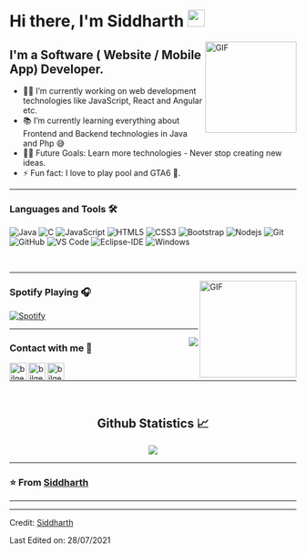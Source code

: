 # Hi there, I'm Siddharth <img width="30px" src="https://media.tenor.com/images/3b388fe03da271d2674faf85eb7c3fcd/tenor.gif" />

<img align="right" alt="GIF" height="160px" src="https://media.giphy.com/media/du3J3cXyzhj75IOgvA/giphy.gif" />

## I'm a Software ( Website / Mobile App) Developer.  

- 👨‍💻 I’m currently working on web development technologies like JavaScript, React and Angular etc.
- 📚 I’m currently learning everything about Frontend and Backend technologies in Java and Php 😅
- 💪🏼 Future Goals: Learn more technologies - Never stop creating new ideas.
- ⚡ Fun fact: I love to play pool and GTA6 🎱.
---

### Languages and Tools 🛠 

![Java](http://img.shields.io/badge/-Java-5B4638?style=flat-square&logo=java&logoColor=ffffff)
![C](http://img.shields.io/badge/-C-A8B9CC?style=flat-square&logo=c&logoColor=ffffff)
![JavaScript](https://img.shields.io/badge/-JavaScript-%23F7DF1C?style=flat-square&logo=javascript&logoColor=000000&labelColor=%23F7DF1C&color=%23FFCE5A)
![HTML5](https://img.shields.io/badge/-HTML5-%23E44D27?style=flat-square&logo=html5&logoColor=ffffff)
![CSS3](https://img.shields.io/badge/-CSS3-%231572B6?style=flat-square&logo=css3)
![Bootstrap](https://img.shields.io/badge/-Bootstrap-563D7C?style=flat-square&logo=Bootstrap)
![Nodejs](https://img.shields.io/badge/-Nodejs-339933?style=flat-square&logo=Node.js&logoColor=ffffff)
![Git](https://img.shields.io/badge/-Git-%23F05032?style=flat-square&logo=git&logoColor=%23ffffff)
![GitHub](https://img.shields.io/badge/-GitHub-181717?style=flat-square&logo=github)
![VS Code](http://img.shields.io/badge/-VS%20Code-007ACC?style=flat-square&logo=visual-studio-code&logoColor=ffffff)
![Eclipse-IDE](http://img.shields.io/badge/-Eclipse-2C2255?style=flat-square&logo=eclipse&logoColor=ffffff)
![Windows](http://img.shields.io/badge/-Windows-0078D6?style=flat-square&logo=windows&logoColor=ffffff)

<br/>


---

<img align="right" alt="GIF" height="170px" src="https://media.giphy.com/media/J5B1Y8QZnzXXbLQIBu/giphy.gif" />

### Spotify Playing 🎧

[![Spotify](https://novatorem-git-master.anirudh-jwala.vercel.app/api/spotify)](https://open.spotify.com/playlist/53ZKbb9K8e0DJtfJBEcJ9a?si=610909fabf0f4e67)

---

<img align="right" src="https://estruyf-github.azurewebsites.net/api/VisitorHit?user=siddharthjain2199&repo=Bgstatic&countColorcountColor&countColor=%237B1E7B"/>

### Contact with me 📝


[<img align="left" alt="bilgehangecici | LinkedIn" height="30px" src="https://www.flaticon.com/svg/static/icons/svg/725/725337.svg"/>][linkedin]
[<img align="left" alt="bilgehangecici | Instagram" height="30px" src="https://image.flaticon.com/icons/svg/725/725278.svg" />][instagram]
[<img align="left" alt="bilgehangecici | Spotify" height="30px" src="https://www.flaticon.com/svg/static/icons/svg/725/725281.svg" />][Spotify]

<br />

---

<br/>

  <h2 align="center"> Github Statistics 📈 </h2>

  <div align="center"> 
     <a href="https://github-readme-stats.vercel.app/api?username=siddharthjain2199&show_icons=true&theme=gotham">
      <img align="center" src="https://github-readme-stats.vercel.app/api?username=siddharthjain2199&show_icons=true&theme=gotham" />
    </a>
</div

<br/>

---

### ⭐️ From [Siddharth](https://github.com/siddharthjain2199) ### 

---

[instagram]: https://www.instagram.com/siddharthjain122/
[linkedin]: https://in.linkedin.com/in/siddharth-jain-1aa818132?trk=public_profile_browsemap_profile-result-card_result-card_full-click
[Spotify]: https://open.spotify.com/user/gbze4tqknu7a6ykzp1gbkv40q


----
Credit: [Siddharth](https://github.com/siddharthjain2199)

Last Edited on: 28/07/2021
